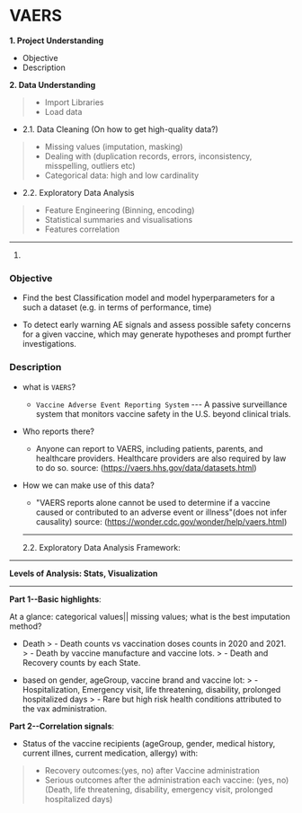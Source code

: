 # VAERS
__1. Project Understanding__ 
- Objective
- Description

__2. Data Understanding__ 
> - Import Libraries
> - Load data

- 2.1. Data Cleaning (On how to get high-quality data?) 
> - Missing values (imputation, masking)
> - Dealing with (duplication records, errors, inconsistency, misspelling, outliers etc)
> - Categorical data: high and low cardinality

- 2.2. Exploratory Data Analysis
> - Feature Engineering (Binning, encoding)
> - Statistical summaries and visualisations
> - Features correlation
-----------------------------------------------------------------------------------------------------------------------
1.
### Objective
- Find the best Classification model and model hyperparameters for a such a dataset (e.g. in terms of performance, time)

- To detect early warning AE signals and assess possible safety concerns for a given vaccine, which may generate hypotheses and prompt further investigations.

### Description
- what is `VAERS`?
  - `Vaccine Adverse Event Reporting System` --- A passive surveillance system that monitors vaccine safety in the U.S. beyond       clinical trials.

- Who reports there? 
  - Anyone can report to VAERS, including patients, parents, and healthcare providers. Healthcare providers are also required       by law to do so. source: (https://vaers.hhs.gov/data/datasets.html)

- How we can make use of this data?
  - "VAERS reports alone cannot be used to determine if a vaccine caused or contributed to an adverse event or illness"(does       not infer causality) source: (https://wonder.cdc.gov/wonder/help/vaers.html)
  ---------------------------------------------------------------------------------------------------------------------------------------
  
  2.2. Exploratory Data Analysis Framework: 
----------------------------------------------------------

__Levels of Analysis: Stats, Visualization__

--------------------------------------------------------------------------------

__Part 1--Basic highlights__: 
 
At a glance: categorical values|| missing values; what is the best imputation method?

   - Death 
    > - Death counts vs vaccination doses counts in 2020 and 2021. 
    > - Death by vaccine manufacture and vaccine lots. 
    > - Death and Recovery counts by each State. 

   - based on  gender, ageGroup, vaccine brand and vaccine lot: 
    > - Hospitalization, Emergency visit, life threatening, disability, prolonged hospitalized days
    > - Rare but high risk health conditions attributed to the vax administration.    


__Part 2--Correlation signals__:  
   - Status of the vaccine recipients
     (ageGroup, gender, medical history, current illnes, current medication, allergy) with:

   > - Recovery outcomes:(yes, no) after Vaccine administration
   > - Serious outcomes after the administration each vaccine: (yes, no)
        (Death, life threatening, disability, emergency visit, prolonged hospitalized days)

